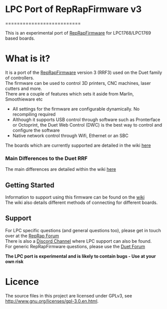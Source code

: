 # LPC Port of RepRapFirmware v3
==========================

This is an experimental port of [RepRapFirmware](https://github.com/Duet3D/RepRapFirmware) for LPC1768/LPC1769 based boards.  

# What is it?
It is a port of the [RepRapFirmware](https://github.com/Duet3D/RepRapFirmware) version 3 (RRF3) used on the Duet family of controllers.  
The firmware can be used to control 3D printers, CNC machines, laser cutters and more.  
There are a couple of features which sets it aside from Marlin, Smoothieware etc
  - All settings for the firmware are configurable dynamically. No recompiling required
  - Although it supports USB control through software such as Pronterface or Octoprint, the Duet Web Control (DWC) is the best way to control and configure the software
  - Native network control through Wifi, Ethernet or an SBC

The boards which are currently supported are detailed in the wiki [here](https://github.com/gloomyandy/RepRapFirmware/wiki)

### Main Differences to the Duet RRF
The main differences are detailed within the wiki [here](https://github.com/gloomyandy/RepRapFirmware/wiki/Differences)

## Getting Started
Information to support using this firmware can be found on the [wiki](https://github.com/gloomyandy/RepRapFirmware/wiki/Getting-Started---RRF3)  
The wiki also details different methods of connecting for different boards.

## Support
For LPC specific questions (and general questions too), please get in touch over at the [RepRap Forum](https://reprap.org/forum/read.php?147,874661)  
There is also a [Discord Channel](https://discord.gg/uS97Qs7) where LPC support can also be found.  
For generic RepRapFirmware questions, please use the [Duet Forum](forum.duet.com)  

**The LPC port is experimental and is likely to contain bugs - Use at your own risk**

Licence
=======
The source files in this project are licensed under GPLv3, see http://www.gnu.org/licenses/gpl-3.0.en.html. 

